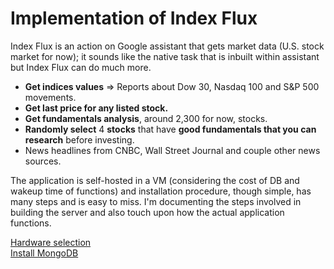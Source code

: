 
# Implementation of Index Flux
Index Flux is an action on Google assistant that gets market data (U.S. stock market for now); it sounds like the native task 
that is inbuilt within assistant but Index Flux can do much more.

-   **Get indices values** => Reports about Dow 30, Nasdaq 100 and S&P 500 movements.
-   **Get last price for any listed stock.**
-   **Get fundamentals analysis**, around 2,300 for now, stocks.
-   **Randomly select** 4 **stocks** that have **good fundamentals that you can research** before investing.
-   News headlines from CNBC, Wall Street Journal and couple other news sources.

The application is self-hosted in a VM (considering the cost of DB and wakeup time of functions) and installation 
procedure, though simple, has many steps and is easy to miss. I'm documenting the steps involved in building the server 
and also touch upon how the actual application functions.

[Hardware selection](/docs/BuildVM.md)  
[Install MongoDB](/docs/InstallMongoDb.md)
